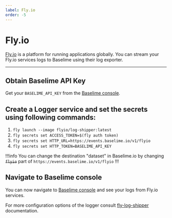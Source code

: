 ```yaml
---
label: Fly.io
order: -5
---
```


# Fly.io
[Fly.io](https://fly.io) is a platform for running applications globally. You can stream your Fly.io services logs to Baselime using their log exporter.

---

## Obtain Baselime API Key
Get your `BASELIME_API_KEY` from the [Baselime console](https://console.baselime.io).

## Create a Logger service and set the secrets using following commands:
1. `fly launch --image flyio/log-shipper:latest`
2. `fly secrets set ACCESS_TOKEN=$(fly auth token)`
3. `fly secrets set HTTP_URL=https://events.baselime.io/v1/flyio`
4. `fly secrets set HTTP_TOKEN=BASELIME_API_KEY`

!!!info
You can change the destination "dataset" in Baselime.io by changing ~~`flyio`~~ part of  `https://events.baselime.io/v1/flyio`
!!!

## Navigate to Baselime console

You can now navigate to [Baselime console](https://console.baselime.io) and see your logs from Fly.io services.

For more configuration options of the logger consult [fly-log-shipper](https://github.com/superfly/fly-log-shipper?tab=readme-ov-file#provider-configuration) documentation.


